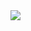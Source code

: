 <img src="https://github.com/musauyumaz/CSharp/blob/main/Gen%C3%A7ay%20Y%C4%B1ld%C4%B1z/A%E2%80%99dan%20Z%E2%80%99ye%20Temel%20C%23%2010%20Programlama%20E%C4%9Fitimi/78)%20Metinsel%20%C4%B0fadelerin%20Di%C4%9Fer%20%C4%B0fadelere%20D%C3%B6n%C3%BC%C5%9Ft%C3%BCr%C3%BClmesi%20%20Parse%20Metodu/gorsel1-29-1536x891.jpg" width="auto">
